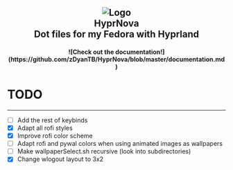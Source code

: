 <h2 align="center">
  <img src="https://raw.githubusercontent.com/zDyanTB/HyprNova/master/src/nova-banner.png" alt="Logo"/><br/>
  HyprNova<br/>
  Dot files for my Fedora with Hyprland
</h2>

<h4 align="center">![Check out the documentation!](https://github.com/zDyanTB/HyprNova/blob/master/documentation.md)</h4>

# TODO
---
- [ ] Add the rest of keybinds
- [x] Adapt all rofi styles
- [x] Improve rofi color scheme
- [ ] Adapt rofi and pywal colors when using animated images as wallpapers
- [ ] Make wallpaperSelect.sh recursive (look into subdirectories)
- [x] Change wlogout layout to 3x2
